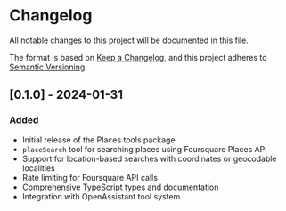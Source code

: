 # Changelog

All notable changes to this project will be documented in this file.

The format is based on [Keep a Changelog](https://keepachangelog.com/en/1.0.0/),
and this project adheres to [Semantic Versioning](https://semver.org/spec/v2.0.0.html).

## [0.1.0] - 2024-01-31

### Added
- Initial release of the Places tools package
- `placeSearch` tool for searching places using Foursquare Places API
- Support for location-based searches with coordinates or geocodable localities
- Rate limiting for Foursquare API calls
- Comprehensive TypeScript types and documentation
- Integration with OpenAssistant tool system 